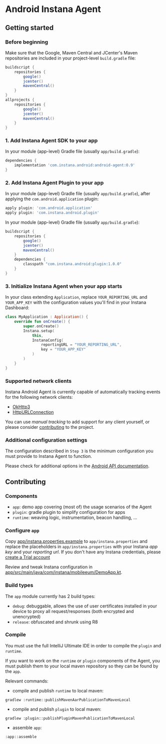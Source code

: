 # Android Instana Agent 

## Getting started

### Before beginning

Make sure that the Google, Maven Central and JCenter's Maven repositories are included in your project-level `build.gradle` file:

```groovy
buildscript {
    repositories {
        google()
        jcenter()
        mavenCentral()
    }
}
allprojects {
    repositories {
        google()
        jcenter()
        mavenCentral()
    }
}
```

### 1. Add Instana Agent SDK to your app
In your module (app-level) Gradle file (usually `app/build.gradle`):
```groovy
dependencies {
    implementation 'com.instana.android:android-agent:0.9'
}
```

### 2. Add Instana Agent Plugin to your app
In your module (app-level) Gradle file (usually `app/build.gradle`), after applying the `com.android.application` plugin:
```groovy
apply plugin: 'com.android.application'
apply plugin: 'com.instana.android.plugin'
```

In your module (app-level) Gradle file (usually `app/build.gradle`):
```groovy
buildscript {
    repositories {
        google()
        jcenter()
        mavenCentral()
    }
    dependencies {
        classpath "com.instana.android:plugin:1.0.0"
    }
}
```

### 3. Initialize Instana Agent when your app starts

In your class extending `Application`, replace `YOUR_REPORTING_URL` and `YOUR_APP_KEY` with the configuration values you'll find in your Instana Dashboard:
```kotlin
class MyApplication : Application() {
    override fun onCreate() {
        super.onCreate()
        Instana.setup(
            this,
            InstanaConfig(
                reportingURL = "YOUR_REPORTING_URL",
                key = "YOUR_APP_KEY"
            )
        )
    }
}
```

### Supported network clients

Instana Android Agent is currently capable of automatically tracking events for the following network clients:
- [OkHttp3](https://github.com/square/okhttp/)
- [HttpURLConnection](https://developer.android.com/reference/java/net/HttpURLConnection)

You can use *manual tracking* to add support for any client yourself, or please consider [contributing](#contributing) to the project.

### Additional configuration settings

The configuration described in `Step 3` is the minimum configuration you must provide to Instana Agent to function. 

Please check for additional options in the [Android API documentation](https://documentation.link).

## Contributing 

### Components

- `app`: demo app covering (most of) the usage scenarios of the Agent 
- `plugin`: gradle plugin to simplify configuration for apps
- `runtime`: weaving logic, instrumentation, beacon handling, ...

### Configure `app`

Copy [app/instana.properties.example](app/instana.properties.example) to `app/instana.properties` and replace the placeholders in `app/instana.properties` with your Instana *app key* and your *reporting url*. If you don't have any Instana credentials, please [create a Trial account](https://www.instana.com/trial/)

Review and tweak Instana configuration in [app/src/main/java/com/instana/mobileeum/DemoApp.kt](app/src/main/java/com/instana/mobileeum/DemoApp.kt).

### Build types

The `app` module currently has 2 build types:
- `debug`: debuggable, allows the use of user certificates installed in your device to proxy all request/responses (both encrypted and unencrypted)
- `release`: obfuscated and shrunk using R8

### Compile

You must use the full IntelliJ Ultimate IDE in order to compile the `plugin` and `runtime`.

If you want to work on the `runtime` or `plugin` components of the Agent, you must publish them to your local maven repository so they can be found by the `app`.

Relevant commands:
- compile and publish `runtime` to local maven: 
```shell script
gradlew :runtime::publishMavenAarPublicationToMavenLocal
```
- compile and publish `plugin` to local maven:
```shell script
gradlew :plugin::publishPluginMavenPublicationToMavenLocal
```
- assemble `app`:
```shell script
:app::assemble
```
